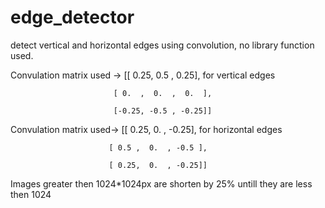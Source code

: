 # edge_detector

detect vertical and horizontal edges using convolution, no library function used.

Convulation matrix used -> [[ 0.25,  0.5 ,  0.25],    for vertical edges

                           [ 0.  ,  0.  ,  0.  ],
                           
                           [-0.25, -0.5 , -0.25]]
                           
                           

Convulation matrix used-> [[ 0.25,  0.  , -0.25],  for horizontal edges

                          [ 0.5 ,  0.  , -0.5 ],
                          
                          [ 0.25,  0.  , -0.25]]



Images greater then 1024*1024px are shorten by 25% untill they are less then 1024
